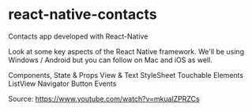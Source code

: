 # react-native-contacts
Contacts app developed with React-Native

Look at some key aspects of the React Native framework. We'll be using Windows / Android but you can follow on Mac and iOS as well.

Components, State & Props
View & Text
StyleSheet
Touchable Elements
ListView
Navigator
Button
Events

Source: https://www.youtube.com/watch?v=mkualZPRZCs
